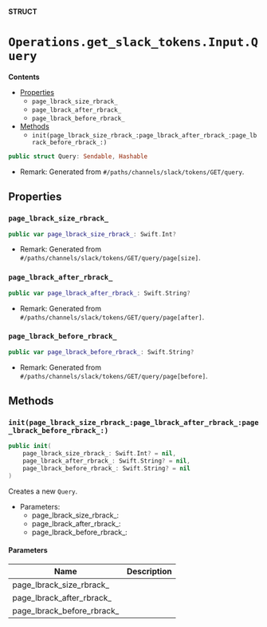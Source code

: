 **STRUCT**

# `Operations.get_slack_tokens.Input.Query`

**Contents**

- [Properties](#properties)
  - `page_lbrack_size_rbrack_`
  - `page_lbrack_after_rbrack_`
  - `page_lbrack_before_rbrack_`
- [Methods](#methods)
  - `init(page_lbrack_size_rbrack_:page_lbrack_after_rbrack_:page_lbrack_before_rbrack_:)`

```swift
public struct Query: Sendable, Hashable
```

- Remark: Generated from `#/paths/channels/slack/tokens/GET/query`.

## Properties
### `page_lbrack_size_rbrack_`

```swift
public var page_lbrack_size_rbrack_: Swift.Int?
```

- Remark: Generated from `#/paths/channels/slack/tokens/GET/query/page[size]`.

### `page_lbrack_after_rbrack_`

```swift
public var page_lbrack_after_rbrack_: Swift.String?
```

- Remark: Generated from `#/paths/channels/slack/tokens/GET/query/page[after]`.

### `page_lbrack_before_rbrack_`

```swift
public var page_lbrack_before_rbrack_: Swift.String?
```

- Remark: Generated from `#/paths/channels/slack/tokens/GET/query/page[before]`.

## Methods
### `init(page_lbrack_size_rbrack_:page_lbrack_after_rbrack_:page_lbrack_before_rbrack_:)`

```swift
public init(
    page_lbrack_size_rbrack_: Swift.Int? = nil,
    page_lbrack_after_rbrack_: Swift.String? = nil,
    page_lbrack_before_rbrack_: Swift.String? = nil
)
```

Creates a new `Query`.

- Parameters:
  - page_lbrack_size_rbrack_:
  - page_lbrack_after_rbrack_:
  - page_lbrack_before_rbrack_:

#### Parameters

| Name | Description |
| ---- | ----------- |
| page_lbrack_size_rbrack_ |  |
| page_lbrack_after_rbrack_ |  |
| page_lbrack_before_rbrack_ |  |